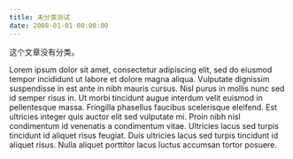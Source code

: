 ```yaml
---
title: 未分类测试
date: 2008-01-01 00:00:00
---
```


这个文章没有分类。

<!-- excerpt -->

Lorem ipsum dolor sit amet, consectetur adipiscing elit, sed do eiusmod tempor incididunt ut labore et dolore magna aliqua. Vulputate dignissim suspendisse in est ante in nibh mauris cursus. Nisl purus in mollis nunc sed id semper risus in. Ut morbi tincidunt augue interdum velit euismod in pellentesque massa. Fringilla phasellus faucibus scelerisque eleifend. Est ultricies integer quis auctor elit sed vulputate mi. Proin nibh nisl condimentum id venenatis a condimentum vitae. Ultricies lacus sed turpis tincidunt id aliquet risus feugiat. Duis ultricies lacus sed turpis tincidunt id aliquet risus. Nulla aliquet porttitor lacus luctus accumsan tortor posuere.

